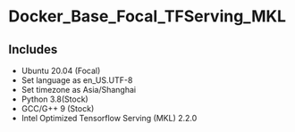 # Docker_Base_Focal_TFServing_MKL

## Includes

- Ubuntu 20.04 (Focal)
- Set language as en_US.UTF-8
- Set timezone as Asia/Shanghai
- Python 3.8(Stock)
- GCC/G++ 9 (Stock)
- Intel Optimized Tensorflow Serving (MKL) 2.2.0

